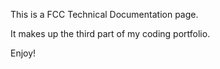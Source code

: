 This is a FCC Technical Documentation page.

It makes up the third part of my coding portfolio.

Enjoy!